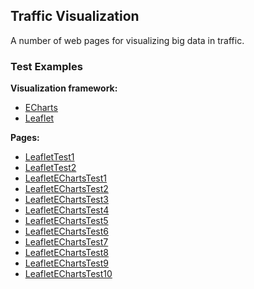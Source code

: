 ## Traffic Visualization

A number of web pages for visualizing big data in traffic.


### Test Examples

**Visualization framework:**

- [ECharts](http://echarts.baidu.com/)
- [Leaflet](https://leafletjs.com/)

**Pages:**

- [LeafletTest1](tests/LeafletTest1.html)
- [LeafletTest2](tests/LeafletTest2.html)
- [LeafletEChartsTest1](tests/LeafletEChartsTest1.html)
- [LeafletEChartsTest2](tests/LeafletEChartsTest2.html)
- [LeafletEChartsTest3](tests/LeafletEChartsTest3.html)
- [LeafletEChartsTest4](tests/LeafletEChartsTest4.html)
- [LeafletEChartsTest5](tests/LeafletEChartsTest5.html)
- [LeafletEChartsTest6](tests/LeafletEChartsTest6.html)
- [LeafletEChartsTest7](tests/LeafletEChartsTest7.html)
- [LeafletEChartsTest8](tests/LeafletEChartsTest8.html)
- [LeafletEChartsTest9](tests/LeafletEChartsTest9.html)
- <a href='tests/LeafletEChartsTest10.html?commands=[{"type": "addGeoJson", "args": {"name": "USAGeoJson", "url": "./ECharts/Example/data/asset/geo/USA_.json", "fitBounds": true}}, {"type": "addImageOverlay", "args": {"name": "NewarkImageOverlay", "url": "./legacy.lib.utexas.edu/maps/historical/newark_nj_1922.jpg", "bounds": [[40.712216, -74.22655], [40.773941, -74.12544]], "options": {"interactive": true, "crossOrigin": true}, "showBounds": true, "fitBounds": true}}]'>LeafletEChartsTest10</a>
